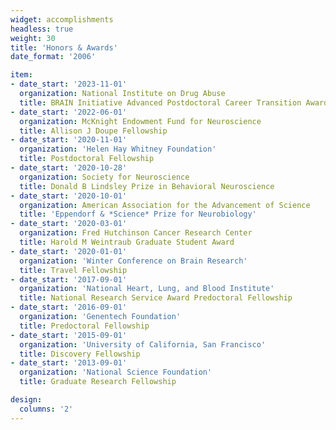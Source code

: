 ```yaml
---
widget: accomplishments
headless: true
weight: 30
title: 'Honors & Awards'
date_format: '2006'

item:
- date_start: '2023-11-01'
  organization: National Institute on Drug Abuse
  title: BRAIN Initiative Advanced Postdoctoral Career Transition Award
- date_start: '2022-06-01'
  organization: McKnight Endowment Fund for Neuroscience
  title: Allison J Doupe Fellowship
- date_start: '2020-11-01'
  organization: 'Helen Hay Whitney Foundation'
  title: Postdoctoral Fellowship
- date_start: '2020-10-28'
  organization: Society for Neuroscience
  title: Donald B Lindsley Prize in Behavioral Neuroscience
- date_start: '2020-10-01'
  organization: American Association for the Advancement of Science
  title: 'Eppendorf & *Science* Prize for Neurobiology'
- date_start: '2020-03-01'
  organization: Fred Hutchinson Cancer Research Center
  title: Harold M Weintraub Graduate Student Award
- date_start: '2020-01-01'
  organization: 'Winter Conference on Brain Research'
  title: Travel Fellowship
- date_start: '2017-09-01'
  organization: 'National Heart, Lung, and Blood Institute'
  title: National Research Service Award Predoctoral Fellowship
- date_start: '2016-09-01'
  organization: 'Genentech Foundation'
  title: Predoctoral Fellowship
- date_start: '2015-09-01'
  organization: 'University of California, San Francisco'
  title: Discovery Fellowship
- date_start: '2013-09-01'
  organization: 'National Science Foundation'
  title: Graduate Research Fellowship

design:
  columns: '2'
---
```

